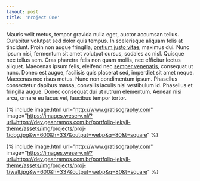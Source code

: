 ```yaml
---
layout: post
title: 'Project One'
---
```

Mauris velit metus, tempor gravida nulla eget, auctor accumsan tellus. Curabitur volutpat sed dolor quis tempus. In scelerisque aliquam felis at tincidunt. Proin non augue fringilla, [pretium justo vitae](#), maximus dui. Nunc ipsum nisi, fermentum sit amet volutpat cursus, sodales ac nisl. Quisque nec tellus sem. Cras pharetra felis non quam mollis, nec efficitur lectus aliquet. Maecenas ipsum felis, eleifend nec [semper venenatis](#), consequat ut nunc. Donec est augue, facilisis quis placerat sed, imperdiet sit amet neque. Maecenas nec risus metus. Nunc non condimentum ipsum. Phasellus consectetur dapibus massa, convallis iaculis nisi vestibulum id. Phasellus et fringilla augue. Donec consequat dui ut rutrum elementum. Aenean nisi arcu, ornare eu lacus vel, faucibus tempor tortor.

{% include image.html url="http://www.gratisography.com" image="https://images.weserv.nl/?url=https://dev.geanramos.com.br/portfolio-jekyll-theme/assets/img/projects/proj-1/dog.jpg&w=600&h=337&output=webp&q=80&t=square" %}

{% include image.html url="http://www.gratisography.com" image="https://images.weserv.nl/?url=https://dev.geanramos.com.br/portfolio-jekyll-theme/assets/img/projects/proj-1/wall.jpg&w=600&h=337&output=webp&q=80&t=square" %}
